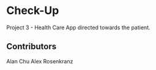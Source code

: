# Check-Up
Project 3 - Health Care App directed towards the patient.

## Contributors
Alan Chu
Alex Rosenkranz